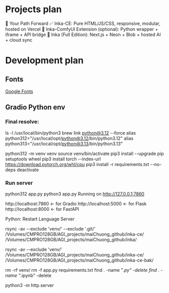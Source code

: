 # Projects plan
🔮 Your Path Forward
    ✅ Inka-CE: Pure HTML/JS/CSS, responsive, modular, hosted on Vercel
    🔄 Inka-ComfyUI Extension (optional): Python wrapper + iframe + API bridge
    🚀 Inka (Full Edition): Next.js + Neon + Blob + hosted AI + cloud sync
# Development plan
## Fonts
[Google Fonts](https://fonts.google.com/icons?icon.size=24&icon.color=%235f6368&icon.query=Loading&icon.set=Material+Icons&icon.style=Filled)

## Gradio Python env
### Final resolve:
ls -l /usr/local/bin/python3
brew link python@3.12 --force
alias python312="/usr/local/opt/python@3.12/bin/python3.12"
alias python313="/usr/local/opt/python@3.13/bin/python3.13"

python312 -m venv venv
source venv/bin/activate
pip3 install --upgrade pip setuptools wheel
pip3 install torch --index-url https://download.pytorch.org/whl/cpu
pip3 install -r requirements.txt --no-deps
deactivate


### Run server
python312 app.py
python3 app.py
Running on http://127.0.0.1:7860


http://localhost:7860  ← for Gradio
http://localhost:5000  ← for Flask
http://localhost:8000  ← for FastAPI

Python: Restart Language Server

rsync -av --exclude 'venv/' --exclude '.git/' /Volumes/CMPRO128GB/AGI_projects/maiChuong_github/inka-ce/ /Volumes/CMPRO128GB/AGI_projects/maiChuong_github/inka/

rsync -av --exclude 'venv/' /Volumes/CMPRO128GB/AGI_projects/maiChuong_github/inka-ce/ /Volumes/CMPRO128GB/AGI_projects/maiChuong_github/inka-ce-bak/

rm -rf venv/
rm -f app.py requirements.txt
find . -name "*.py" -delete
find . -name "*.ipynb" -delete

python3 -m http.server
